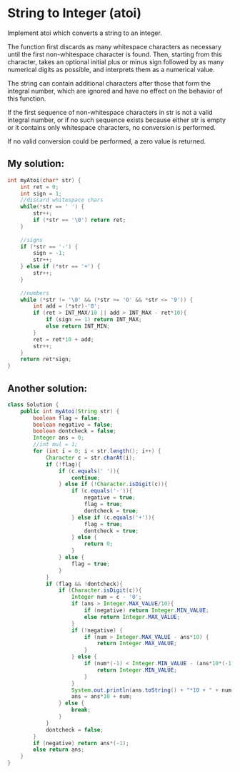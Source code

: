 # String to Integer (atoi)

Implement atoi which converts a string to an integer.

The function first discards as many whitespace characters as necessary until the first non-whitespace character is found. Then, starting from this character, takes an optional initial plus or minus sign followed by as many numerical digits as possible, and interprets them as a numerical value.

The string can contain additional characters after those that form the integral number, which are ignored and have no effect on the behavior of this function.

If the first sequence of non-whitespace characters in str is not a valid integral number, or if no such sequence exists because either str is empty or it contains only whitespace characters, no conversion is performed.

If no valid conversion could be performed, a zero value is returned.

## My solution:

```C
int myAtoi(char* str) {
    int ret = 0;
    int sign = 1;
    //discard whitespace chars
    while(*str == ' ') {
        str++;
        if (*str == '\0') return ret;
    }
    
    //signs
    if (*str == '-') {
        sign = -1;
        str++;
    } else if (*str == '+') {
        str++;
    }
    
    //numbers
    while (*str != '\0' && (*str >= '0' && *str <= '9')) {
        int add = (*str)-'0';
        if (ret > INT_MAX/10 || add > INT_MAX - ret*10){
            if (sign == 1) return INT_MAX;
            else return INT_MIN;
        }
        ret = ret*10 + add;
        str++;
    }
    return ret*sign;
}
```

## Another solution:

```Java
class Solution {
    public int myAtoi(String str) {
        boolean flag = false;
        boolean negative = false;
        boolean dontcheck = false;
        Integer ans = 0;
        //int mul = 1;
        for (int i = 0; i < str.length(); i++) {
            Character c = str.charAt(i);
            if (!flag){
                if (c.equals(' ')){
                    continue;
                } else if (!Character.isDigit(c)){
                    if (c.equals('-')){
                        negative = true;
                        flag = true;
                        dontcheck = true;
                    } else if (c.equals('+')){
                        flag = true;
                        dontcheck = true;
                    } else {
                        return 0;
                    }
                } else {
                    flag = true;
                }
            }
            if (flag && !dontcheck){
                if (Character.isDigit(c)){
                    Integer num = c - '0';
                    if (ans > Integer.MAX_VALUE/10){
                        if (negative) return Integer.MIN_VALUE;
                        else return Integer.MAX_VALUE;
                    }
                    if (!negative) {
                        if (num > Integer.MAX_VALUE - ans*10) {
                            return Integer.MAX_VALUE;
                        }
                    } else {
                        if (num*(-1) < Integer.MIN_VALUE - (ans*10*(-1))) {
                            return Integer.MIN_VALUE;
                        }
                    }
                    System.out.println(ans.toString() + "*10 + " + num.toString());
                    ans = ans*10 + num;
                } else {
                    break;
                }
            }
            dontcheck = false;
        }
        if (negative) return ans*(-1);
        else return ans;
    }
}
```